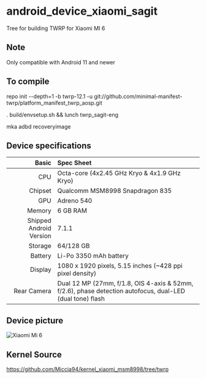 # android_device_xiaomi_sagit
Tree for building TWRP for Xiaomi MI 6

## Note
Only compatible with Android 11 and newer

## To compile

repo init --depth=1 -b twrp-12.1 -u git://github.com/minimal-manifest-twrp/platform_manifest_twrp_aosp.git

. build/envsetup.sh && lunch twrp_sagit-eng

mka adbd recoveryimage

## Device specifications

Basic   | Spec Sheet
-------:|:-------------------------
CPU     | Octa-core (4x2.45 GHz Kryo & 4x1.9 GHz Kryo)
Chipset | Qualcomm MSM8998 Snapdragon 835
GPU     | Adreno 540
Memory  | 6 GB RAM
Shipped Android Version | 7.1.1
Storage | 64/128 GB
Battery | Li-Po 3350 mAh battery
Display | 1080 x 1920 pixels, 5.15 inches (~428 ppi pixel density)
Rear Camera  | Dual 12 MP (27mm, f/1.8, OIS 4-axis & 52mm, f/2.6), phase detection autofocus, dual-LED (dual tone) flash


## Device picture

![Xiaomi Mi 6](https://xiaomi-mi.com/uploads/CatalogueImage/xiaomi-mi-6-exclusive-edition-6gb128gb-dual-sim-ceramic-black-01_15554_1492602917.jpg "Xiaomi Mi 6 in black")

## Kernel Source

https://github.com/Miccia94/kernel_xiaomi_msm8998/tree/twrp
